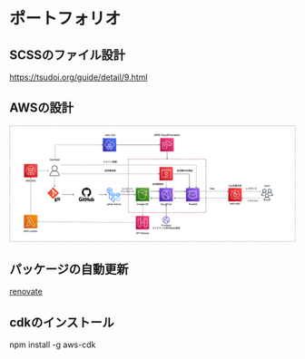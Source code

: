 # ポートフォリオ
## SCSSのファイル設計
https://tsudoi.org/guide/detail/9.html

## AWSの設計
![システム構造](./architecture.png)

## パッケージの自動更新
[renovate](https://user-first.ikyu.co.jp/entry/2018/05/07/193755)

## cdkのインストール
npm install -g aws-cdk